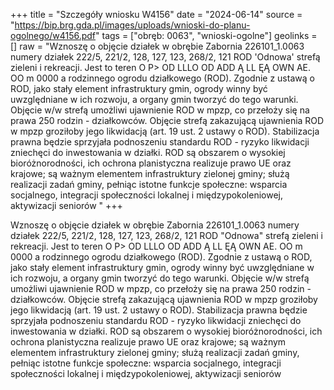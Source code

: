 +++
title = "Szczegóły wniosku W4156"
date = "2024-06-14"
source = "https://bip.brg.gda.pl/images/uploads/wnioski-do-planu-ogolnego/w4156.pdf"
tags = ["obręb: 0063", "wnioski-ogolne"]
geolinks = []
raw = "Wznoszę o objęcie działek w obrębie Zabornia 226101_1.0063 numery działek 222/5, 221/2, 128, 127, 123, 268/2, 121 ROD 'Odnowa' strefą zieleni i rekreacji. Jest to teren O P> OD LLLO OD ADD Ą LL ĘĄ OWN AE. OO m 0000 a rodzinnego ogrodu działkowego (ROD). Zgodnie z ustawą o ROD, jako stały element  infrastruktury gmin, ogrody winny być uwzględniane w ich rozwoju, a organy gmin tworzyć do  tego warunki. Objęcie w/w strefą umożliwi ujawnienie ROD w mpzp, co przełoży się na prawa  250 rodzin - działkowców. Objęcie strefą zakazującą ujawnienia ROD w mpzp groziłoby jego  likwidacją (art. 19 ust. 2 ustawy o ROD). Stabilizacja prawna będzie sprzyjała podnoszeniu standardu ROD - ryzyko likwidacji zniechęci do inwestowania w działki. ROD są obszarem o wysokiej bioróżnorodności, ich ochrona planistyczna realizuje prawo UE oraz krajowe; są  ważnym elementem infrastruktury zielonej gminy; służą realizacji zadań gminy, pełniąc istotne funkcje społeczne: wsparcia socjalnego, integracji społeczności lokalnej i międzypokoleniowej, aktywizacji seniorów "
+++

Wznoszę o objęcie działek w obrębie Zabornia 226101_1.0063 numery działek
222/5, 221/2, 128, 127, 123, 268/2, 121 ROD "Odnowa" strefą zieleni i rekreacji. Jest to teren
O P> OD LLLO OD ADD Ą LL ĘĄ OWN AE.
OO m 0000 a
rodzinnego ogrodu działkowego (ROD). Zgodnie z ustawą o ROD, jako stały element 
infrastruktury gmin, ogrody winny być uwzględniane w ich rozwoju, a organy gmin tworzyć do 
tego warunki. Objęcie w/w strefą umożliwi ujawnienie ROD w mpzp, co przełoży się na prawa 
250 rodzin - działkowców. Objęcie strefą zakazującą ujawnienia ROD w mpzp groziłoby jego 
likwidacją (art. 19 ust. 2 ustawy o ROD). Stabilizacja prawna będzie sprzyjała podnoszeniu
standardu ROD - ryzyko likwidacji zniechęci do inwestowania w działki. ROD są obszarem o
wysokiej bioróżnorodności, ich ochrona planistyczna realizuje prawo UE oraz krajowe; są 
ważnym elementem infrastruktury zielonej gminy; służą realizacji zadań gminy, pełniąc istotne
funkcje społeczne: wsparcia socjalnego, integracji społeczności lokalnej i międzypokoleniowej,
aktywizacji seniorów



